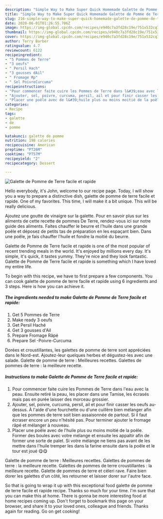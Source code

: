 ```yaml
---
description: "Simple Way to Make Super Quick Homemade Galette de Pomme de Terre facile et rapide"
title: "Simple Way to Make Super Quick Homemade Galette de Pomme de Terre facile et rapide"
slug: 216-simple-way-to-make-super-quick-homemade-galette-de-pomme-de-terre-facile-et-rapide
date: 2020-06-01T01:26:55.706Z
image: https://img-global.cpcdn.com/recipes/e940c7a3fd28c19e/751x532cq70/galette-de-pomme-de-terre-facile-et-rapide-photo-principale-de-la-recette.jpg
thumbnail: https://img-global.cpcdn.com/recipes/e940c7a3fd28c19e/751x532cq70/galette-de-pomme-de-terre-facile-et-rapide-photo-principale-de-la-recette.jpg
cover: https://img-global.cpcdn.com/recipes/e940c7a3fd28c19e/751x532cq70/galette-de-pomme-de-terre-facile-et-rapide-photo-principale-de-la-recette.jpg
author: Terry Barber
ratingvalue: 4.7
reviewcount: 6122
recipeingredient:
- "5 Pommes de Terre"
- "3 oeufs"
- " Persil Hach"
- "3 gousses dAil"
- " Fromage Rp"
- " Sel PoivreCurcuma"
recipeinstructions:
- "Pour commencer faite cuire les Pommes de Terre dans l&#39;eau avec la peau. Ensuite retiré la peau, les placer dans une Tamise, les écrasés mais pas en purée laisser des morceau grossier."
- "Ajouter, sel, poivre, curcuma, persil, ail et pour finir casser les oeufs au-dessus. À l&#39;aide d&#39;une fourchette ou d&#39;une cuillère bien mélanger afin que les pommes de terre soit bien assaisonnée de partout. Si il faut écraser encore un peu n&#39;hésité pas. Pour terminer ajouter le fromage râpé et mélanger à nouveau."
- "Placer une poêle avec de l&#39;huile plus ou moins moitié de la poêle. Former des boules avec votre mélange et ensuite les appaltir afin de former une sorte de palet. Si votre mélange ne tiens pas avant de les mettre dans l&#39;huile tremper les dans la farine ensuite dans la poêle et le tour est joué 😋😋"
categories:
- Recipe
tags:
- galette
- de
- pomme

katakunci: galette de pomme 
nutrition: 198 calories
recipecuisine: American
preptime: "PT26M"
cooktime: "PT57M"
recipeyield: "2"
recipecategory: Dessert

---
```



![Galette de Pomme de Terre facile et rapide](https://img-global.cpcdn.com/recipes/e940c7a3fd28c19e/751x532cq70/galette-de-pomme-de-terre-facile-et-rapide-photo-principale-de-la-recette.jpg)

Hello everybody, it's John, welcome to our recipe page. Today, I will show you a way to prepare a distinctive dish, galette de pomme de terre facile et rapide. One of my favorites. This time, I will make it a bit unique. This will be really delicious.

Ajoutez une goutte de vinaigre sur la galette. Pour en savoir plus sur les aliments de cette recette de pommes De Terre, rendez-vous ici sur notre guide des aliments. Faites chauffer le beurre et l&#39;huile dans une grande poêle et déposez de petits tas de préparation en les espaçant bien. Dans une poêle, je fais chauffer l&#39;huile et fondre la moitié du beurre.

Galette de Pomme de Terre facile et rapide is one of the most popular of recent trending meals in the world. It's enjoyed by millions every day. It's simple, it's quick, it tastes yummy. They're nice and they look fantastic. Galette de Pomme de Terre facile et rapide is something which I have loved my entire life.


To begin with this recipe, we have to first prepare a few components. You can cook galette de pomme de terre facile et rapide using 6 ingredients and 3 steps. Here is how you can achieve it.

<!--inarticleads1-->

##### The ingredients needed to make Galette de Pomme de Terre facile et rapide:

1. Get 5 Pommes de Terre
1. Make ready 3 oeufs
1. Get  Persil Haché
1. Get 3 gousses d&#39;Ail
1. Prepare  Fromage Râpé
1. Prepare  Sel -Poivre-Curcuma


Dorées et croustillantes, les galettes de pomme de terre sont appréciées dans le Nord-est. Ajoutez-leur quelques herbes et dégustez-les avec une salade. Galette de pomme de terre : Meilleures recettes. Galettes de pommes de terre : la meilleure recette. 

<!--inarticleads2-->

##### Instructions to make Galette de Pomme de Terre facile et rapide:

1. Pour commencer faite cuire les Pommes de Terre dans l&#39;eau avec la peau. Ensuite retiré la peau, les placer dans une Tamise, les écrasés mais pas en purée laisser des morceau grossier.
1. Ajouter, sel, poivre, curcuma, persil, ail et pour finir casser les oeufs au-dessus. À l&#39;aide d&#39;une fourchette ou d&#39;une cuillère bien mélanger afin que les pommes de terre soit bien assaisonnée de partout. Si il faut écraser encore un peu n&#39;hésité pas. Pour terminer ajouter le fromage râpé et mélanger à nouveau.
1. Placer une poêle avec de l&#39;huile plus ou moins moitié de la poêle. Former des boules avec votre mélange et ensuite les appaltir afin de former une sorte de palet. Si votre mélange ne tiens pas avant de les mettre dans l&#39;huile tremper les dans la farine ensuite dans la poêle et le tour est joué 😋😋


Galette de pomme de terre : Meilleures recettes. Galettes de pommes de terre : la meilleure recette. Galettes de pommes de terre croustillantes : la meilleure recette. Galette de pommes de terre et céleri rave. Faire bien dorer les galettes d&#39;un côté, les retourner et laisser dorer sur l&#39;autre face. 

So that is going to wrap it up with this exceptional food galette de pomme de terre facile et rapide recipe. Thanks so much for your time. I'm sure that you can make this at home. There is gonna be more interesting food at home recipes coming up. Don't forget to bookmark this page on your browser, and share it to your loved ones, colleague and friends. Thanks again for reading. Go on get cooking!
